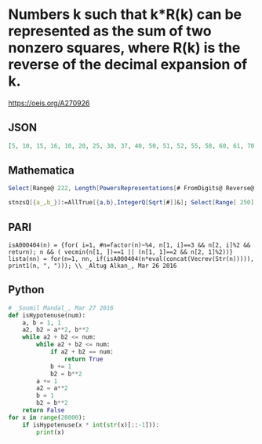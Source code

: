 # Numbers k such that k\*R\(k\) can be represented as the sum of two nonzero squares, where R\(k\) is the reverse of the decimal expansion of k\.
https://oeis.org/A270926
## JSON
```JSON
[5, 10, 15, 16, 18, 20, 25, 30, 37, 40, 50, 51, 52, 55, 58, 60, 61, 70, 73, 78, 80, 81, 85, 87, 89, 90, 98, 100, 101, 104, 106, 109, 110, 111, 122, 125, 128, 145, 146, 148, 149, 150, 159, 160, 162, 164, 165, 168, 169, 174, 176, 180, 181, 192, 195, 198, 200, 202, 208, 212, 220, 221, 222]
```
## Mathematica
```Mathematica
Select[Range@ 222, Length[PowersRepresentations[# FromDigits@ Reverse@ IntegerDigits@ #, 2, 2] /. {0, _} -> Nothing] > 0 &] (* _Michael De Vlieger_, Mar 26 2016 *)
```
```Mathematica
stnzsQ[{a_,b_}]:=AllTrue[{a,b},IntegerQ[Sqrt[#]]&]; Select[Range[ 250], Length[ Select[IntegerPartitions[#  IntegerReverse[#],{2}],stnzsQ]] >0&] (* Requires Mathematica version 10 or later *) (* _Harvey P. Dale_, Dec 12 2020 *)
```
## PARI
```PARI
isA000404(n) = {for( i=1, #n=factor(n)~%4, n[1, i]==3 && n[2, i]%2 && return); n && ( vecmin(n[1, ])==1 || (n[1, 1]==2 && n[2, 1]%2))}
lista(nn) = for(n=1, nn, if(isA000404(n*eval(concat(Vecrev(Str(n))))), print1(n, ", "))); \\ _Altug Alkan_, Mar 26 2016
```
## Python
```Python
# _Soumil Mandal_, Mar 27 2016
def isHypotenuse(num):
    a, b = 1, 1
    a2, b2 = a**2, b**2
    while a2 + b2 <= num:
        while a2 + b2 <= num:
            if a2 + b2 == num:
                return True
            b += 1
            b2 = b**2
        a += 1
        a2 = a**2
        b = 1
        b2 = b**2
    return False
for x in range(20000):
    if isHypotenuse(x * int(str(x)[::-1])):
        print(x)
```

